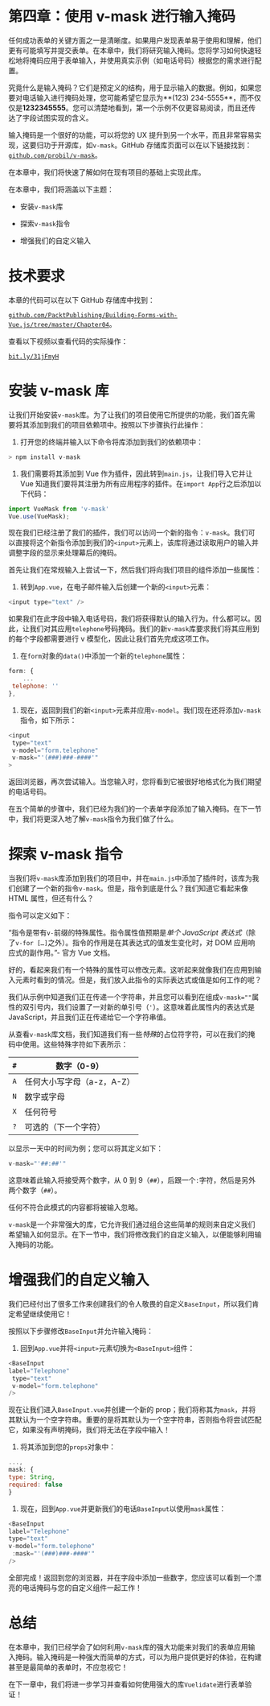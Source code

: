 # 第四章：使用 v-mask 进行输入掩码

任何成功表单的关键方面之一是清晰度。如果用户发现表单易于使用和理解，他们更有可能填写并提交表单。在本章中，我们将研究输入掩码。您将学习如何快速轻松地将掩码应用于表单输入，并使用真实示例（如电话号码）根据您的需求进行配置。

究竟什么是输入掩码？它们是预定义的结构，用于显示输入的数据。例如，如果您要对电话输入进行掩码处理，您可能希望它显示为**(123) 234-5555**，而不仅仅是**1232345555**。您可以清楚地看到，第一个示例不仅更容易阅读，而且还传达了字段试图实现的含义。

输入掩码是一个很好的功能，可以将您的 UX 提升到另一个水平，而且非常容易实现，这要归功于开源库，如`v-mask`。GitHub 存储库页面可以在以下链接找到：[`github.com/probil/v-mask`](https://github.com/probil/v-mask)。

在本章中，我们将快速了解如何在现有项目的基础上实现此库。

在本章中，我们将涵盖以下主题：

+   安装`v-mask`库

+   探索`v-mask`指令

+   增强我们的自定义输入

# 技术要求

本章的代码可以在以下 GitHub 存储库中找到：

[`github.com/PacktPublishing/Building-Forms-with-Vue.js/tree/master/Chapter04`](https://github.com/PacktPublishing/Building-Forms-with-Vue.js/tree/master/Chapter04)。

查看以下视频以查看代码的实际操作：

[`bit.ly/31jFmyH`](http://bit.ly/31jFmyH)

# 安装 v-mask 库

让我们开始安装`v-mask`库。为了让我们的项目使用它所提供的功能，我们首先需要将其添加到我们的项目依赖项中。按照以下步骤执行此操作：

1.  打开您的终端并输入以下命令将库添加到我们的依赖项中：

```js
> npm install v-mask
```

1.  我们需要将其添加到 Vue 作为插件，因此转到`main.js`，让我们导入它并让 Vue 知道我们要将其注册为所有应用程序的插件。在`import App`行之后添加以下代码：

```js
import VueMask from 'v-mask'
Vue.use(VueMask);
```

现在我们已经注册了我们的插件，我们可以访问一个新的指令：`v-mask`。我们可以直接将这个新指令添加到我们的`<input>`元素上，该库将通过读取用户的输入并调整字段的显示来处理幕后的掩码。

首先让我们在常规输入上尝试一下，然后我们将向我们项目的组件添加一些属性：

1.  转到`App.vue`，在电子邮件输入后创建一个新的`<input>`元素：

```js
<input type="text" />
```

如果我们在此字段中输入电话号码，我们将获得默认的输入行为。什么都可以。因此，让我们对其应用`telephone`号码掩码。我们的新`v-mask`库要求我们将其应用到的每个字段都需要进行 v 模型化，因此让我们首先完成这项工作。

1.  在`form`对象的`data()`中添加一个新的`telephone`属性：

```js
form: {
    ...
 telephone: ''
},
```

1.  现在，返回到我们的新`<input>`元素并应用`v-model`。我们现在还将添加`v-mask`指令，如下所示：

```js
<input 
 type="text"
 v-model="form.telephone"
 v-mask="'(###)###-####'"
>
```

返回浏览器，再次尝试输入。当您输入时，您将看到它被很好地格式化为我们期望的电话号码。

在五个简单的步骤中，我们已经为我们的一个表单字段添加了输入掩码。在下一节中，我们将更深入地了解`v-mask`指令为我们做了什么。

# 探索 v-mask 指令

当我们将`v-mask`库添加到我们的项目中，并在`main.js`中添加了插件时，该库为我们创建了一个新的指令`v-mask`。但是，指令到底是什么？我们知道它看起来像 HTML 属性，但还有什么？

指令可以定义如下：

“指令是带有`v-`前缀的特殊属性。指令属性值预期是*单个 JavaScript 表达式*（除了`v-for […]`之外）。指令的作用是在其表达式的值发生变化时，对 DOM 应用响应式的副作用。”- 官方 Vue 文档。

好的，看起来我们有一个特殊的属性可以修改元素。这听起来就像我们在应用到输入元素时看到的情况。但是，我们放入此指令的实际表达式或值是如何工作的呢？

我们从示例中知道我们正在传递一个字符串，并且您可以看到在组成`v-mask=""`属性的双引号内，我们设置了一对新的单引号（`'`）。这意味着此属性内的表达式是 JavaScript，并且我们正在传递给它一个字符串值。

从查看`v-mask`库文档，我们知道我们有一些*特殊*的占位符字符，可以在我们的掩码中使用。这些特殊字符如下表所示：

| `#` | 数字（0-9） |
| --- | --- |
| `A` | 任何大小写字母（a-z，A-Z） |
| `N` | 数字或字母 |
| `X` | 任何符号 |
| `?` | 可选的（下一个字符） |

以显示一天中的时间为例；您可以将其定义如下：

```js
v-mask="'##:##'"
```

这意味着此输入将接受两个数字，从 0 到 9（`##`），后跟一个`:`字符，然后是另外两个数字（`##`）。

任何不符合此模式的内容都将被输入忽略。

`v-mask`是一个非常强大的库，它允许我们通过组合这些简单的规则来自定义我们希望输入如何显示。在下一节中，我们将修改我们的自定义输入，以便能够利用输入掩码的功能。

# 增强我们的自定义输入

我们已经付出了很多工作来创建我们的令人敬畏的自定义`BaseInput`，所以我们肯定希望继续使用它！

按照以下步骤修改`BaseInput`并允许输入掩码：

1.  回到`App.vue`并将`<input>`元素切换为`<BaseInput>`组件：

```js
<BaseInput 
label="Telephone"
 type="text"
 v-model="form.telephone"
/>
```

现在让我们进入`BaseInput.vue`并创建一个新的 prop；我们将称其为`mask`，并将其默认为一个空字符串。重要的是将其默认为一个空字符串，否则指令将尝试匹配它，如果没有声明掩码，我们将无法在字段中输入！

1.  将其添加到您的`props`对象中：

```js
...,
mask: {
type: String,
required: false
}
```

1.  现在，回到`App.vue`并更新我们的电话`BaseInput`以使用`mask`属性：

```js
<BaseInput 
label="Telephone"
type="text" 
v-model="form.telephone"
 :mask="'(###)###-####'"
/>
```

全部完成！返回到您的浏览器，并在字段中添加一些数字，您应该可以看到一个漂亮的电话掩码与您的自定义组件一起工作！

# 总结

在本章中，我们已经学会了如何利用`v-mask`库的强大功能来对我们的表单应用输入掩码。输入掩码是一种强大而简单的方式，可以为用户提供更好的体验，在构建甚至是最简单的表单时，不应忽视它！

在下一章中，我们将进一步学习并查看如何使用强大的库`Vuelidate`进行表单验证！
